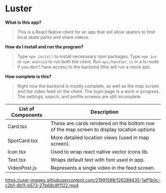 # Luster

**What is this app?**

>This is a React Native client for an app that will allow skaters to find local skate parks and share videos. 

**How do I install and run the program?**

> Type `npm install` to install necesseary npm packages. Type `npm ios` or `npm android` to run both the client. Run `api/handler.ts` in a ts-node if you don't have access to the backend (this will run a mock api).  

**How complete is this?**
>Right now the backend is mostly complete, as well as the map screen and the video feed on the client. The login page is a work in progress. The settings, search, and profile screens are still incomplete.  

List of Components | Description
------------- | -----------
Card.tsx |         These are cards rendered on the bottom row of the map screen to display location options
SpotCard.tsx |        More detailed location views (used in map screen). 
Icon.tsx |   Used to wrap react native vector icons lib.
Text.tsx | Wraps default text with font used in app. 
VideoPost.js |  Represents a single video in the feed screen.



https://user-images.githubusercontent.com/21991598/126288435-1aff1b0c-c2b1-4b11-b573-27b68c8f1122.mp4

